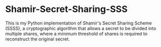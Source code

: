 # Shamir-Secret-Sharing-SSS
This is my Python implementation of Shamir's Secret Sharing Scheme (SSSS), a cryptographic algorithm that allows a secret to be divided into multiple shares, where a minimum threshold of shares is required to reconstruct the original secret.
